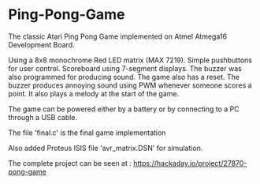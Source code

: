 # Ping-Pong-Game
The classic Atari Ping Pong Game implemented on Atmel Atmega16 Development Board.

Using a 8x8  monochrome Red LED matrix (MAX 7219).
Simple pushbuttons for user control.
Scoreboard using 7-segment displays.
The buzzer was also programmed for producing sound.
The game also has a reset.
The buzzer produces annoying sound using PWM whenever someone scores a point. It also plays a melody at the start of the game.

The game can be powered either by a battery or by connecting to a PC through a USB cable.

The file 'final.c' is the final game implementation

Also added Proteus ISIS file 'avr_matrix.DSN' for simulation. 

The complete project can be seen at : https://hackaday.io/project/27870-pong-game
